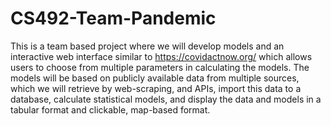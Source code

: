 # CS492-Team-Pandemic
This is a team based project where we will develop models and an interactive web interface similar to https://covidactnow.org/ which allows users to choose from multiple parameters in calculating the models. The models will be based on publicly available data from multiple sources, which we will retrieve by web-scraping, and APIs, import this data to a database, calculate statistical models, and display the data and models in a tabular format and clickable, map-based format.
